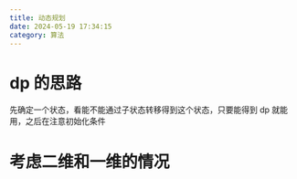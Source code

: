 ```yaml
---
title: 动态规划
date: 2024-05-19 17:34:15
category: 算法
---
```


# dp 的思路

先确定一个状态，看能不能通过子状态转移得到这个状态，只要能得到 dp 就能用，之后在注意初始化条件

# 考虑二维和一维的情况
